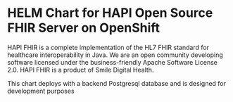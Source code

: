 # HELM Chart for HAPI Open Source FHIR Server on OpenShift

HAPI FHIR is a complete implementation of the HL7 FHIR standard for healthcare interoperability in Java. We are an open community developing software licensed under the business-friendly Apache Software License 2.0. HAPI FHIR is a product of Smile Digital Health.

This chart deploys with a backend Postgresql database and is designed for development purposes
